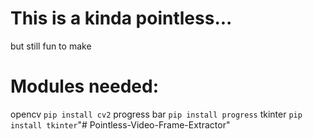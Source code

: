 # This is a kinda pointless...
but still fun to make 
# Modules needed:
opencv ``pip install cv2``
progress bar ``pip install progress``
tkinter ``pip install tkinter``"# Pointless-Video-Frame-Extractor" 
